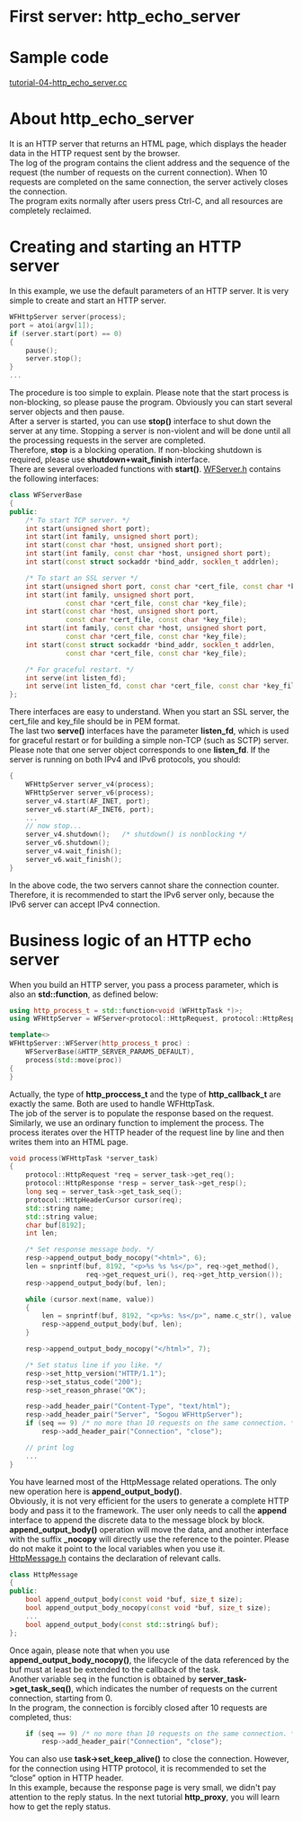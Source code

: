 # First server: http\_echo\_server

# Sample code

[tutorial-04-http\_echo\_server.cc](../tutorial/tutorial-04-http_echo_server.cc)

# About http\_echo\_server

It is an HTTP server that returns an HTML page, which displays the header data in the HTTP request sent by the browser.   
The log of the program contains the client address and the sequence of the request (the number of requests on the current connection). When 10 requests are completed on the same connection, the server actively closes the connection.   
The program exits normally after users press Ctrl-C, and all resources are completely reclaimed.

# Creating and starting an HTTP server

In this example, we use the default parameters of an HTTP server. It is very simple to create and start an HTTP server.

~~~cpp
WFHttpServer server(process);
port = atoi(argv[1]);
if (server.start(port) == 0)
{
    pause();
    server.stop();
}
...
~~~

The procedure is too simple to explain. Please note that the start process is non-blocking, so please pause the program. Obviously you can start several server objects and then pause.   
After a server is started, you can use **stop()** interface to shut down the server at any time. Stopping a server is non-violent and will be done until all the processing requests in the server are completed.   
Therefore, **stop** is a blocking operation. If non-blocking shutdown is required, please use **shutdown+wait\_finish** interface.   
There are several overloaded functions with **start()**. [WFServer.h](../src/server/WFServer.h) contains the following interfaces:

~~~cpp
class WFServerBase
{
public:
    /* To start TCP server. */
    int start(unsigned short port);
    int start(int family, unsigned short port);
    int start(const char *host, unsigned short port);
    int start(int family, const char *host, unsigned short port);
    int start(const struct sockaddr *bind_addr, socklen_t addrlen);

    /* To start an SSL server */
    int start(unsigned short port, const char *cert_file, const char *key_file);
    int start(int family, unsigned short port,
              const char *cert_file, const char *key_file);
    int start(const char *host, unsigned short port,
              const char *cert_file, const char *key_file);
    int start(int family, const char *host, unsigned short port,
              const char *cert_file, const char *key_file);
    int start(const struct sockaddr *bind_addr, socklen_t addrlen,
              const char *cert_file, const char *key_file);

    /* For graceful restart. */
    int serve(int listen_fd);
    int serve(int listen_fd, const char *cert_file, const char *key_file);
};
~~~

There interfaces are easy to understand. When you start an SSL server, the cert\_file and key\_file should be in PEM format.   
The last two **serve()** interfaces have the parameter **listen\_fd**, which is used for graceful restart or for building a simple non-TCP (such as SCTP) server.   
Please note that one server object corresponds to one **listen\_fd**. If  the server is running on both IPv4 and IPv6 protocols, you should:

~~~cpp
{
    WFHttpServer server_v4(process);
    WFHttpServer server_v6(process);
    server_v4.start(AF_INET, port);
    server_v6.start(AF_INET6, port);
    ...
    // now stop...
    server_v4.shutdown();   /* shutdown() is nonblocking */
    server_v6.shutdown();
    server_v4.wait_finish();
    server_v6.wait_finish();
}
~~~

In the above code, the two servers cannot share the connection counter. Therefore, it is recommended to start the IPv6 server only, because the IPv6 server can accept IPv4 connection.

# Business logic of an HTTP echo server

When you build an HTTP server, you pass a process parameter, which is also an **std::function**, as defined below:

~~~cpp
using http_process_t = std::function<void (WFHttpTask *)>;
using WFHttpServer = WFServer<protocol::HttpRequest, protocol::HttpResponse>;

template<>
WFHttpServer::WFServer(http_process_t proc) :
    WFServerBase(&HTTP_SERVER_PARAMS_DEFAULT),
    process(std::move(proc))
{
}
~~~

Actually, the type of **http\_proccess\_t** and the type of **http\_callback\_t** are exactly the same. Both are used to handle WFHttpTask.   
The job of the server is to populate the response based on the request.   
Similarly, we use an ordinary function to implement the process. The process iterates over the HTTP header of the request line by line and then writes them into an HTML page.

~~~cpp
void process(WFHttpTask *server_task)
{
    protocol::HttpRequest *req = server_task->get_req();
    protocol::HttpResponse *resp = server_task->get_resp();
    long seq = server_task->get_task_seq();
    protocol::HttpHeaderCursor cursor(req);
    std::string name;
    std::string value;
    char buf[8192];
    int len;

    /* Set response message body. */
    resp->append_output_body_nocopy("<html>", 6);
    len = snprintf(buf, 8192, "<p>%s %s %s</p>", req->get_method(),
                   req->get_request_uri(), req->get_http_version());
    resp->append_output_body(buf, len);

    while (cursor.next(name, value))
    {
        len = snprintf(buf, 8192, "<p>%s: %s</p>", name.c_str(), value.c_str());
        resp->append_output_body(buf, len);
    }

    resp->append_output_body_nocopy("</html>", 7);

    /* Set status line if you like. */
    resp->set_http_version("HTTP/1.1");
    resp->set_status_code("200");
    resp->set_reason_phrase("OK");

    resp->add_header_pair("Content-Type", "text/html");
    resp->add_header_pair("Server", "Sogou WFHttpServer");
    if (seq == 9) /* no more than 10 requests on the same connection. */
        resp->add_header_pair("Connection", "close");

    // print log
    ...
}
~~~

You have learned most of the HttpMessage related operations. The only new operation here is **append\_output\_body()**.   
Obviously, it is not very efficient for the users to generate a complete HTTP body and pass it to the framework. The user only needs to call the **append** interface to append the discrete data to the message block by block.   
**append\_output\_body()** operation will move the data, and another interface with the suffix **\_nocopy** will directly use the reference to the pointer. Please do not make it point to the local variables when you use it.   
[HttpMessage.h](../src/protocol/HttpMessage.h) contains the declaration of relevant calls. 

~~~cpp
class HttpMessage
{
public:
    bool append_output_body(const void *buf, size_t size);
    bool append_output_body_nocopy(const void *buf, size_t size);
    ...
    bool append_output_body(const std::string& buf);
};
~~~

Once again, please note that when you use **append\_output\_body\_nocopy()**, the lifecycle of the data referenced by the buf must at least be extended to the callback of the task.   
Another variable seq in the function is obtained by **server\_task->get\_task\_seq()**, which indicates the number of requests on the current connection, starting from 0.   
In the program, the connection is forcibly closed after 10 requests are completed, thus:

~~~cpp
    if (seq == 9) /* no more than 10 requests on the same connection. */
        resp->add_header_pair("Connection", "close");
~~~

You can also use **task->set\_keep\_alive()** to close the connection. However, for the connection using HTTP protocol, it is recommended to set the “close” option in HTTP header.   
In this example, because the response page is very small, we didn't pay attention to the reply status. In the next tutorial **http\_proxy**, you will learn how to get the reply status.
